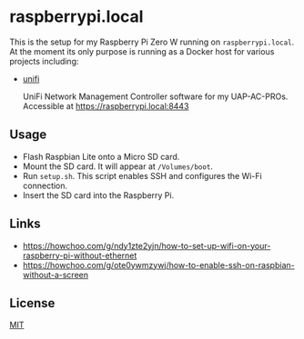 # raspberrypi.local

This is the setup for my Raspberry Pi Zero W running on `raspberrypi.local`. At the
moment its only purpose is running as a Docker host for various projects
including:

- [unifi](https://github.com/ream88/unifi)

  UniFi Network Management Controller software for my UAP-AC-PROs.
  Accessible at https://raspberrypi.local:8443

## Usage

- Flash Raspbian Lite onto a Micro SD card.
- Mount the SD card. It will appear at `/Volumes/boot`.
- Run `setup.sh`. This script enables SSH and configures the Wi-Fi connection.
- Insert the SD card into the Raspberry Pi.

## Links

- https://howchoo.com/g/ndy1zte2yjn/how-to-set-up-wifi-on-your-raspberry-pi-without-ethernet
- https://howchoo.com/g/ote0ywmzywj/how-to-enable-ssh-on-raspbian-without-a-screen

## License

[MIT](LICENSE.md)
